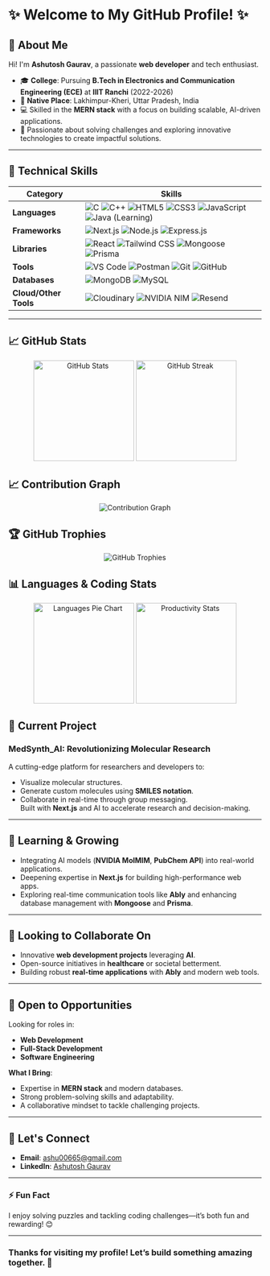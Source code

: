 # ✨ Welcome to My GitHub Profile! ✨  

## 👋 About Me  
Hi! I'm **Ashutosh Gaurav**, a passionate **web developer** and tech enthusiast.  

- 🎓 **College**: Pursuing **B.Tech in Electronics and Communication Engineering (ECE)** at **IIIT Ranchi** (2022-2026)  
- 🌟 **Native Place**: Lakhimpur-Kheri, Uttar Pradesh, India  
- 💻 Skilled in the **MERN stack** with a focus on building scalable, AI-driven applications.  
- 🚀 Passionate about solving challenges and exploring innovative technologies to create impactful solutions.  

---



## 🚀 Technical Skills  

<div align="center">

| **Category**        | **Skills**                                                                                                                                                                                                                                                                                                                                                                                                                                                                                                 |
|----------------------|---------------------------------------------------------------------------------------------------------------------------------------------------------------------------------------------------------------------------------------------------------------------------------------------------------------------------------------------------------------------------------------------------------------------------------------------------------------------------------------------------------|
| **Languages**        | <img src="https://img.shields.io/badge/-C-00599C?style=flat-square&logo=c&logoColor=white" alt="C"> <img src="https://img.shields.io/badge/-C++-00599C?style=flat-square&logo=cplusplus&logoColor=white" alt="C++"> <img src="https://img.shields.io/badge/-HTML5-E34F26?style=flat-square&logo=html5&logoColor=white" alt="HTML5"> <img src="https://img.shields.io/badge/-CSS3-1572B6?style=flat-square&logo=css3&logoColor=white" alt="CSS3"> <img src="https://img.shields.io/badge/-JavaScript-F7DF1E?style=flat-square&logo=javascript&logoColor=black" alt="JavaScript"> <img src="https://img.shields.io/badge/-Java-ED8B00?style=flat-square&logo=java&logoColor=white" alt="Java (Learning)"> |
| **Frameworks**       | <img src="https://img.shields.io/badge/-Next.js-000000?style=flat-square&logo=next.js&logoColor=white" alt="Next.js"> <img src="https://img.shields.io/badge/-Node.js-339933?style=flat-square&logo=node.js&logoColor=white" alt="Node.js"> <img src="https://img.shields.io/badge/-Express.js-000000?style=flat-square&logo=express&logoColor=white" alt="Express.js">                                                                                                                     |
| **Libraries**        | <img src="https://img.shields.io/badge/-React-61DAFB?style=flat-square&logo=react&logoColor=black" alt="React"> <img src="https://img.shields.io/badge/-Tailwind%20CSS-06B6D4?style=flat-square&logo=tailwindcss&logoColor=white" alt="Tailwind CSS"> <img src="https://img.shields.io/badge/-Mongoose-880000?style=flat-square&logo=mongodb&logoColor=white" alt="Mongoose"> <img src="https://img.shields.io/badge/-Prisma-2D3748?style=flat-square&logo=prisma&logoColor=white" alt="Prisma">   |
| **Tools**            | <img src="https://img.shields.io/badge/-VS%20Code-007ACC?style=flat-square&logo=visualstudiocode&logoColor=white" alt="VS Code"> <img src="https://img.shields.io/badge/-Postman-FF6C37?style=flat-square&logo=postman&logoColor=white" alt="Postman"> <img src="https://img.shields.io/badge/-Git-F05032?style=flat-square&logo=git&logoColor=white" alt="Git"> <img src="https://img.shields.io/badge/-GitHub-181717?style=flat-square&logo=github&logoColor=white" alt="GitHub">                                                                                                             |
| **Databases**        | <img src="https://img.shields.io/badge/-MongoDB-47A248?style=flat-square&logo=mongodb&logoColor=white" alt="MongoDB"> <img src="https://img.shields.io/badge/-MySQL-4479A1?style=flat-square&logo=mysql&logoColor=white" alt="MySQL">                                                                                                                                                                                                                                                                       |
| **Cloud/Other Tools**| <img src="https://img.shields.io/badge/-Cloudinary-3448C5?style=flat-square&logo=cloudinary&logoColor=white" alt="Cloudinary"> <img src="https://img.shields.io/badge/-NVIDIA%20NIM-76B900?style=flat-square&logo=nvidia&logoColor=white" alt="NVIDIA NIM"> <img src="https://img.shields.io/badge/-Resend-007FFF?style=flat-square&logo=mail.ru&logoColor=white" alt="Resend">      |

</div>

---

## 📈 GitHub Stats  

<div align="center">
  <img src="https://github-readme-stats.vercel.app/api?username=ashu6783&theme=tokyonight&hide_border=true&include_all_commits=true&count_private=true" alt="GitHub Stats" height="200"/>
  <img src="https://github-readme-streak-stats.herokuapp.com/?user=ashu6783&theme=tokyonight&hide_border=true" alt="GitHub Streak" height="200"/>
</div>

## 📈 Contribution Graph
<div align="center">
  <img src="https://github-readme-activity-graph.vercel.app/graph?username=ashu6783&theme=tokyo-night&hide_border=true" alt="Contribution Graph" />
</div>

## 🏆 GitHub Trophies
<div align="center">
  <img src="https://github-profile-trophy.vercel.app/?username=ashu6783&theme=tokyonight&no-frame=true&column=2&title=Commits,Repositories" alt="GitHub Trophies"/>
</div>

## 📊 Languages & Coding Stats
<div align="center">
  <img src="https://github-profile-summary-cards.vercel.app/api/cards/repos-per-language?username=ashu6783&theme=tokyonight&layout=pie" height="200" alt="Languages Pie Chart"/>
  <img src="https://github-profile-summary-cards.vercel.app/api/cards/productive-time?username=ashu6783&theme=tokyonight" height="200" alt="Productivity Stats"/>
</div>

## 🔭 Current Project  
### **MedSynth_AI: Revolutionizing Molecular Research**  
A cutting-edge platform for researchers and developers to:  
- Visualize molecular structures.  
- Generate custom molecules using **SMILES notation**.  
- Collaborate in real-time through group messaging.  
Built with **Next.js** and AI to accelerate research and decision-making.

---

## 🌱 Learning & Growing  
- Integrating AI models (**NVIDIA MolMIM**, **PubChem API**) into real-world applications.  
- Deepening expertise in **Next.js** for building high-performance web apps.  
- Exploring real-time communication tools like **Ably** and enhancing database management with **Mongoose** and **Prisma**.  

---

## 💯 Looking to Collaborate On  
- Innovative **web development projects** leveraging **AI**.  
- Open-source initiatives in **healthcare** or societal betterment.  
- Building robust **real-time applications** with **Ably** and modern web tools.  

---

## 💼 Open to Opportunities  
Looking for roles in:  
- **Web Development**  
- **Full-Stack Development**  
- **Software Engineering**  

**What I Bring**:  
- Expertise in **MERN stack** and modern databases.  
- Strong problem-solving skills and adaptability.  
- A collaborative mindset to tackle challenging projects.  

---

## 📧 Let's Connect  
- **Email**: ashu00665@gmail.com  
- **LinkedIn**: [Ashutosh Gaurav](https://www.linkedin.com/in/ashutosh-gaurav-2abba7215/)  

---

### ⚡ Fun Fact  
I enjoy solving puzzles and tackling coding challenges—it’s both fun and rewarding! 😊  

---

### **Thanks for visiting my profile! Let’s build something amazing together. 🚀**

